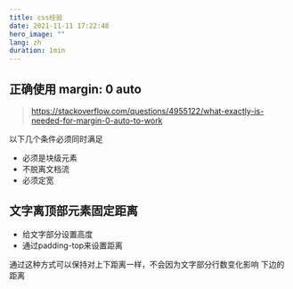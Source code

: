 ```yaml
---
title: css经验
date: 2021-11-11 17:22:48
hero_image: ""
lang: zh
duration: 1min
---
```


## 正确使用 margin: 0 auto
>https://stackoverflow.com/questions/4955122/what-exactly-is-needed-for-margin-0-auto-to-work


以下几个条件必须同时满足
- 必须是块级元素
- 不脱离文档流
- 必须定宽


## 文字离顶部元素固定距离
- 给文字部分设置高度
- 通过padding-top来设置距离

通过这种方式可以保持对上下距离一样，不会因为文字部分行数变化影响 下边的距离